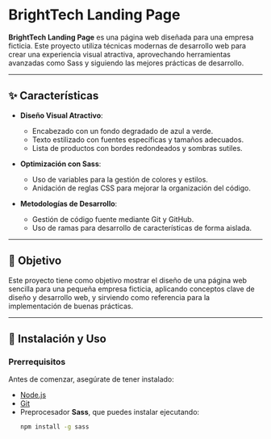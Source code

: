 # BrightTech Landing Page  

**BrightTech Landing Page** es una página web diseñada para una empresa ficticia. Este proyecto utiliza técnicas modernas de desarrollo web para crear una experiencia visual atractiva, aprovechando herramientas avanzadas como Sass y siguiendo las mejores prácticas de desarrollo.  

---

## ✨ Características  

- **Diseño Visual Atractivo**:  
  - Encabezado con un fondo degradado de azul a verde.  
  - Texto estilizado con fuentes específicas y tamaños adecuados.  
  - Lista de productos con bordes redondeados y sombras sutiles.  

- **Optimización con Sass**:  
  - Uso de variables para la gestión de colores y estilos.  
  - Anidación de reglas CSS para mejorar la organización del código.  

- **Metodologías de Desarrollo**:  
  - Gestión de código fuente mediante Git y GitHub.  
  - Uso de ramas para desarrollo de características de forma aislada.  

---

## 🎯 Objetivo  

Este proyecto tiene como objetivo mostrar el diseño de una página web sencilla para una pequeña empresa ficticia, aplicando conceptos clave de diseño y desarrollo web, y sirviendo como referencia para la implementación de buenas prácticas.  

---

## 🚀 Instalación y Uso  

### Prerrequisitos  
Antes de comenzar, asegúrate de tener instalado:  
- [Node.js](https://nodejs.org/)  
- [Git](https://git-scm.com/)  
- Preprocesador **Sass**, que puedes instalar ejecutando:  
  ```bash
  npm install -g sass
